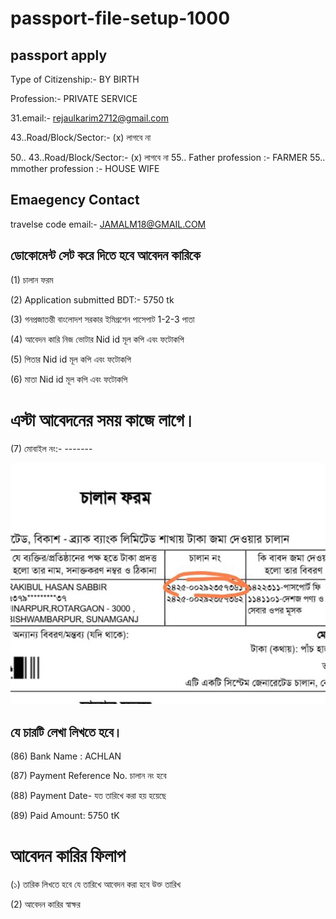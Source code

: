 # passport-file-setup-1000

## passport apply

Type of Citizenship:-  BY BIRTH

Profession:-  PRIVATE SERVICE

31.email:- rejaulkarim2712@gmail.com

43..Road/Block/Sector:- (x) লাগবে না

50.. 43..Road/Block/Sector:- (x) লাগবে না
55.. Father profession :- FARMER
55.. mmother profession :- HOUSE WIFE

## Emaegency Contact

travelse code email:- JAMALM18@GMAIL.COM








## ডোকোমেন্ট সেট করে দিতে হবে আবেদন কারিকে

(1) চালান ফরম

(2) Application submitted  BDT:- 5750 tk

(3) গনপ্রজাতন্তী বাংলােদশ সরকার  ইমিগ্রশেন পাসেপাট 1-2-3 পাতা

 (4) আবেদন কারি নিজ ভোটার Nid id মূল কপি এবং ফটোকপি

 (5) পিতার Nid id মূল কপি এবং ফটোকপি
 
 (6) মাতা Nid id মূল কপি এবং ফটোকপি

 # এস্টা আবেদনের সময় কাজে লাগে।

 (7) মোবাইল নং:- -------


<!--[profile](./c.jpeg)-->
<img src="c.jpeg" width="600"/>

## যে চারটি লেখা লিখতে হবে।
 
 (86)  Bank Name : ACHLAN
 

 (87)  Payment Reference No. চালান নং হবে
 

 (88)  Payment Date- যত তারিখে করা হয় হয়েছে
 
 
 (89) Paid Amount: 5750 tK
 

 # আবেদন কারির ফিলাপ

 (১) তারিক লিখতে হবে যে তারিখে আবেদন করা হবে উক্ত তারিখ

 (2) আবেদন কারির স্বাক্ষর 
